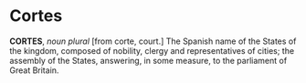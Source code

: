 # Cortes

**CORTES**, _noun_ _plural_ \[from corte, court.\] The Spanish name of the States of the kingdom, composed of nobility, clergy and representatives of cities; the assembly of the States, answering, in some measure, to the parliament of Great Britain.